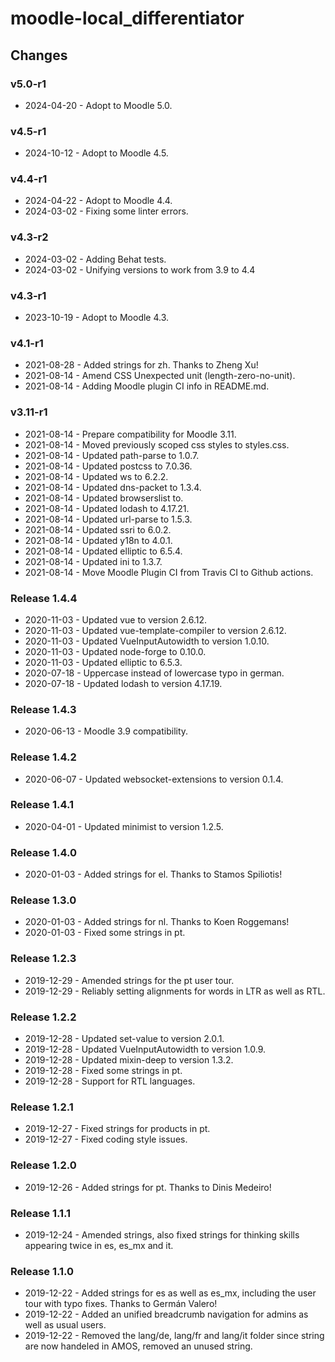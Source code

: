 moodle-local_differentiator
=========================

Changes
-------

### v5.0-r1

* 2024-04-20 - Adopt to Moodle 5.0.

### v4.5-r1

* 2024-10-12 - Adopt to Moodle 4.5.

### v4.4-r1

* 2024-04-22 - Adopt to Moodle 4.4.
* 2024-03-02 - Fixing some linter errors.

### v4.3-r2

* 2024-03-02 - Adding Behat tests.
* 2024-03-02 - Unifying versions to work from 3.9 to 4.4

### v4.3-r1

* 2023-10-19 - Adopt to Moodle 4.3.


### v4.1-r1

* 2021-08-28 - Added strings for zh. Thanks to Zheng Xu!
* 2021-08-14 - Amend CSS Unexpected unit (length-zero-no-unit).
* 2021-08-14 - Adding Moodle plugin CI info in README.md.

### v3.11-r1

* 2021-08-14 - Prepare compatibility for Moodle 3.11.
* 2021-08-14 - Moved previously scoped css styles to styles.css.
* 2021-08-14 - Updated path-parse to 1.0.7.
* 2021-08-14 - Updated postcss to 7.0.36.
* 2021-08-14 - Updated ws to 6.2.2.
* 2021-08-14 - Updated dns-packet to 1.3.4.
* 2021-08-14 - Updated browserslist to.
* 2021-08-14 - Updated lodash to 4.17.21.
* 2021-08-14 - Updated url-parse to 1.5.3.
* 2021-08-14 - Updated ssri to 6.0.2.
* 2021-08-14 - Updated y18n to 4.0.1.
* 2021-08-14 - Updated elliptic to 6.5.4.
* 2021-08-14 - Updated ini to 1.3.7.
* 2021-08-14 - Move Moodle Plugin CI from Travis CI to Github actions.

### Release 1.4.4

* 2020-11-03 - Updated vue to version 2.6.12.
* 2020-11-03 - Updated vue-template-compiler to version 2.6.12.
* 2020-11-03 - Updated VueInputAutowidth to version 1.0.10.
* 2020-11-03 - Updated node-forge to 0.10.0.
* 2020-11-03 - Updated elliptic to 6.5.3.
* 2020-07-18 - Uppercase instead of lowercase typo in german.
* 2020-07-18 - Updated lodash to version 4.17.19.

### Release 1.4.3

* 2020-06-13 - Moodle 3.9 compatibility.

### Release 1.4.2

* 2020-06-07 - Updated websocket-extensions to version 0.1.4.

### Release 1.4.1

* 2020-04-01 - Updated minimist to version 1.2.5.

### Release 1.4.0

* 2020-01-03 - Added strings for el. Thanks to Stamos Spiliotis!

### Release 1.3.0

* 2020-01-03 - Added strings for nl. Thanks to Koen Roggemans!
* 2020-01-03 - Fixed some strings in pt.

### Release 1.2.3

* 2019-12-29 - Amended strings for the pt user tour.
* 2019-12-29 - Reliably setting alignments for words in LTR as well as RTL.

### Release 1.2.2

* 2019-12-28 - Updated set-value to version 2.0.1.
* 2019-12-28 - Updated VueInputAutowidth to version 1.0.9.
* 2019-12-28 - Updated mixin-deep to version 1.3.2.
* 2019-12-28 - Fixed some strings in pt.
* 2019-12-28 - Support for RTL languages.

### Release 1.2.1

* 2019-12-27 - Fixed strings for products in pt.
* 2019-12-27 - Fixed coding style issues.

### Release 1.2.0

* 2019-12-26 - Added strings for pt. Thanks to Dinis Medeiro!

### Release 1.1.1

* 2019-12-24 - Amended strings, also fixed strings for thinking skills appearing twice in es, es_mx and it.

### Release 1.1.0

* 2019-12-22 - Added strings for es as well as es_mx, including the user tour with typo fixes. Thanks to Germán Valero!
* 2019-12-22 - Added an unified breadcrumb navigation for admins as well as usual users.
* 2019-12-22 - Removed the lang/de, lang/fr and lang/it folder since string are now handeled in AMOS, removed an unused string.
